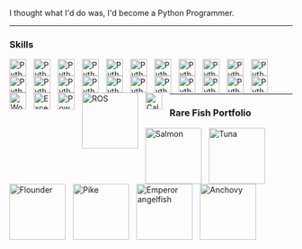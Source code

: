 I thought what I'd do was, I'd become a Python Programmer.

---
### Skills

<img align="left" alt="Python" title="Python" width="30px" style="padding-right:10px;" src="https://upload.wikimedia.org/wikipedia/commons/c/c3/Python-logo-notext.svg" />
<img align="left" alt="Python" title="Python" width="30px" style="padding-right:10px;" src="https://upload.wikimedia.org/wikipedia/commons/c/c3/Python-logo-notext.svg" />
<img align="left" alt="Python" title="Python" width="30px" style="padding-right:10px;" src="https://upload.wikimedia.org/wikipedia/commons/c/c3/Python-logo-notext.svg" />
<img align="left" alt="Python" title="Python" width="30px" style="padding-right:10px;" src="https://upload.wikimedia.org/wikipedia/commons/c/c3/Python-logo-notext.svg" />
<img align="left" alt="Python" title="Python" width="30px" style="padding-right:10px;" src="https://upload.wikimedia.org/wikipedia/commons/c/c3/Python-logo-notext.svg" />
<img align="left" alt="Python" title="Python" width="30px" style="padding-right:10px;" src="https://upload.wikimedia.org/wikipedia/commons/c/c3/Python-logo-notext.svg" />
<img align="left" alt="Python" title="Python" width="30px" style="padding-right:10px;" src="https://upload.wikimedia.org/wikipedia/commons/c/c3/Python-logo-notext.svg" />
<img align="left" alt="Python" title="Python" width="30px" style="padding-right:10px;" src="https://upload.wikimedia.org/wikipedia/commons/c/c3/Python-logo-notext.svg" />
<img align="left" alt="Python" title="Python" width="30px" style="padding-right:10px;" src="https://upload.wikimedia.org/wikipedia/commons/c/c3/Python-logo-notext.svg" />
<img align="left" alt="Python" title="Python" width="30px" style="padding-right:10px;" src="https://upload.wikimedia.org/wikipedia/commons/c/c3/Python-logo-notext.svg" />
<img align="left" alt="Python" title="Python" width="30px" style="padding-right:10px;" src="https://upload.wikimedia.org/wikipedia/commons/c/c3/Python-logo-notext.svg" />
<img align="left" alt="Python" title="Python" width="30px" style="padding-right:10px;" src="https://upload.wikimedia.org/wikipedia/commons/c/c3/Python-logo-notext.svg" />
<img align="left" alt="Python" title="Python" width="30px" style="padding-right:10px;" src="https://upload.wikimedia.org/wikipedia/commons/c/c3/Python-logo-notext.svg" />
<img align="left" alt="Python" title="Python" width="30px" style="padding-right:10px;" src="https://upload.wikimedia.org/wikipedia/commons/c/c3/Python-logo-notext.svg" />
<img align="left" alt="Python" title="Python" width="30px" style="padding-right:10px;" src="https://upload.wikimedia.org/wikipedia/commons/c/c3/Python-logo-notext.svg" />
<img align="left" alt="Python" title="Python" width="30px" style="padding-right:10px;" src="https://upload.wikimedia.org/wikipedia/commons/c/c3/Python-logo-notext.svg" />
<img align="left" alt="Python" title="Python" width="30px" style="padding-right:10px;" src="https://upload.wikimedia.org/wikipedia/commons/c/c3/Python-logo-notext.svg" />
<img align="left" alt="Python" title="Python" width="30px" style="padding-right:10px;" src="https://upload.wikimedia.org/wikipedia/commons/c/c3/Python-logo-notext.svg" />
<img align="left" alt="Python" title="Python" width="30px" style="padding-right:10px;" src="https://upload.wikimedia.org/wikipedia/commons/c/c3/Python-logo-notext.svg" />
<img align="left" alt="Python" title="Python" width="30px" style="padding-right:10px;" src="https://upload.wikimedia.org/wikipedia/commons/c/c3/Python-logo-notext.svg" />
<img align="left" alt="Python" title="Python" width="30px" style="padding-right:10px;" src="https://upload.wikimedia.org/wikipedia/commons/c/c3/Python-logo-notext.svg" />
<img align="left" alt="Python" title="Python" width="30px" style="padding-right:10px;" src="https://upload.wikimedia.org/wikipedia/commons/c/c3/Python-logo-notext.svg" />
<img align="left" alt="Word" title="Word" width="30px" style="padding-right:10px;" src="https://upload.wikimedia.org/wikipedia/commons/f/fd/Microsoft_Office_Word_%282019%E2%80%93present%29.svg" />
<img align="left" alt="Excel" title="Excel" width="30px" style="padding-right:10px;" src="https://upload.wikimedia.org/wikipedia/commons/3/34/Microsoft_Office_Excel_%282019%E2%80%93present%29.svg" />
<img align="left" alt="PowerPoint" title="PowerPoint" width="30px" style="padding-right:10px;" src="https://upload.wikimedia.org/wikipedia/commons/0/0d/Microsoft_Office_PowerPoint_%282019%E2%80%93present%29.svg" />
<img align="left" alt="ROS" title="ROS" width="100px" style="padding-right:10px;" src="https://upload.wikimedia.org/wikipedia/commons/b/bb/Ros_logo.svg" />
<img align="left" alt="Calculator" title="Word" width="30px" style="padding-right:10px;" src="https://upload.wikimedia.org/wikipedia/commons/f/fd/Microsoft_Office_Word_%282019%E2%80%93present%29.svg" />
<p>
  <br/>
</p>

<br/>

---
### Rare Fish Portfolio
<img align="left" alt="Salmon" title="Salmon" width="100px" style="padding-right:10px;" src="https://upload.wikimedia.org/wikipedia/commons/3/39/Salmo_salar.jpg" />
<img align="left" alt="Tuna" title="Tuna" width="100px" style="padding-right:10px;" src="https://upload.wikimedia.org/wikipedia/commons/d/d7/Thunnus_obesus.png" />
<img align="left" alt="Flounder" title="Flounder" width="100px" style="padding-right:10px;" src="https://upload.wikimedia.org/wikipedia/commons/2/2b/Pseudopleuronectes_americanus.jpg" />
<img align="left" alt="Pike" title="Pike" width="100px" style="padding-right:10px;" src="https://upload.wikimedia.org/wikipedia/commons/c/c5/Esox_lucius1.jpg" />
<img align="left" alt="Emperor angelfish" title="Emperor angelfish" width="100px" style="padding-right:10px;" src="https://upload.wikimedia.org/wikipedia/commons/4/4a/Pomocanthus_imperator_facing_right.jpg" />
<img align="left" alt="Anchovy" title="Anchovy" width="100px" style="padding-right:10px;" src="https://upload.wikimedia.org/wikipedia/commons/f/f0/Engraulis_encrasicolus_Gervais_flipped.jpg" />




